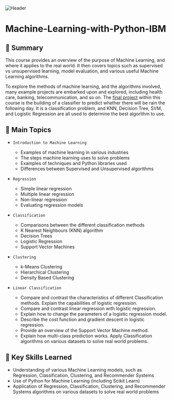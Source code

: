 <img src="https://github.com/user-attachments/assets/7f252bf0-04f9-4e50-a74e-94b7c36c345e" alt="Header"/> 

# Machine-Learning-with-Python-IBM


## 📄 Summary 
This course provides an overview of the purpose of Machine Learning, and where it applies to the real world. It then covers topics such as supervised vs unsupervised learning, model evaluation, and various useful Machine Learning algorithms. 

To explore the methods of machine learning, and the algorithms involved, many example projects are embarked upon and explored, including health care, banking, telecommunication, and so on.
The [final project](https://github.com/dattesh2507/Machine-Learning-with-Python-IBM/blob/main/Rain%20Prediction%20in%20Australia.ipynb) within this course is the building of a classifier to predict whether there will be rain the following day. It is a classification problem, and KNN, Decision Tree, SVM, and Logistic Regression are all used to determine the best algorithm to use.



## 📑 Main Topics 
- `Introduction to Machine Learning`
  - Examples of machine learning in various industries
  - The steps machine learning uses to solve problems
  - Examples of techniques and Python libraries used 
  - Differences between Supervised and Unsupervised algorithms
  
- `Regression`
  - Simple linear regression
  - Multiple linear regression
  - Non-linear regression
  - Evaluating regression models
  
- `Classification`
  - Comparisons between the different classification methods
  - K Nearest Neighbours (KNN) algorithm
  - Decision Trees
  - Logistic Regression
  - Support Vector Machines
  
- `Clustering`
  - k-Means Clustering
  - Hierarchical Clustering
  - Density Based Clustering
  
- `Linear Classification`
  - Compare and contrast the characteristics of different Classification methods.
Explain the capabilities of logistic regression.
  - Compare and contrast linear regression with logistic regression.
  - Explain how to change the parameters of a logistic regression model.
  - Describe the cost function and gradient descent in logistic regression.
  - Provide an overview of the Support Vector Machine method.
  - Explain how multi-class prediction works.
Apply Classification algorithms on various datasets to solve real world problems.

## 🔑 Key Skills Learned 
- Understanding of various Machine Learning models, such as Regression, Classification, Clustering, and Recommender Systems
- Use of Python for Machine Learning (including Scikit Learn)
- Application of Regression, Classification, Clustering, and Recommender Systems algorithms on various datasets to solve real world problems



